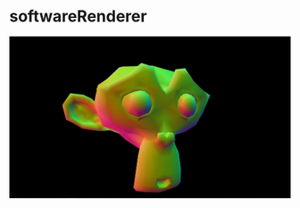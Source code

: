 # softwareRenderer

![renderResult](https://github.com/omer0909/softwareRenderer/blob/main/result.JPG)
